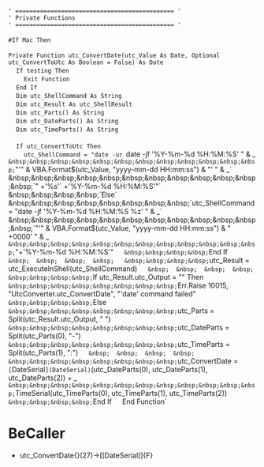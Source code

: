 &nbsp;  &nbsp;  &nbsp;  &nbsp;  
`' ============================================= '`  
`' Private Functions`  
`' ============================================= '`  
&nbsp;  &nbsp;  &nbsp;  &nbsp;  
`#If Mac Then`  
&nbsp;  &nbsp;  &nbsp;  &nbsp;  
`Private Function utc_ConvertDate(utc_Value As Date, Optional utc_ConvertToUtc As Boolean = False) As Date`  
&nbsp;&nbsp;&nbsp;&nbsp;`If testing Then`  
&nbsp;&nbsp;&nbsp;&nbsp;&nbsp;&nbsp;&nbsp;&nbsp;`Exit Function`  
&nbsp;&nbsp;&nbsp;&nbsp;`End If`  
&nbsp;&nbsp;&nbsp;&nbsp;`Dim utc_ShellCommand As String`  
&nbsp;&nbsp;&nbsp;&nbsp;`Dim utc_Result As utc_ShellResult`  
&nbsp;&nbsp;&nbsp;&nbsp;`Dim utc_Parts() As String`  
&nbsp;&nbsp;&nbsp;&nbsp;`Dim utc_DateParts() As String`  
&nbsp;&nbsp;&nbsp;&nbsp;`Dim utc_TimeParts() As String`  
&nbsp;  &nbsp;  &nbsp;  &nbsp;  
&nbsp;&nbsp;&nbsp;&nbsp;`If utc_ConvertToUtc Then`  
&nbsp;&nbsp;&nbsp;&nbsp;&nbsp;&nbsp;&nbsp;&nbsp;`utc_ShellCommand = "date -ur `date -jf '%Y-%m-%d %H:%M:%S' " & _`  
&nbsp;&nbsp;&nbsp;&nbsp;&nbsp;&nbsp;&nbsp;&nbsp;&nbsp;&nbsp;&nbsp;&nbsp;`"'" & VBA.Format$(utc_Value, "yyyy-mm-dd HH:mm:ss") & "' " & _`  
&nbsp;&nbsp;&nbsp;&nbsp;&nbsp;&nbsp;&nbsp;&nbsp;&nbsp;&nbsp;&nbsp;&nbsp;`" +'%s'` +'%Y-%m-%d %H:%M:%S'"`  
&nbsp;&nbsp;&nbsp;&nbsp;`Else`  
&nbsp;&nbsp;&nbsp;&nbsp;&nbsp;&nbsp;&nbsp;&nbsp;`utc_ShellCommand = "date -jf '%Y-%m-%d %H:%M:%S %z' " & _`  
&nbsp;&nbsp;&nbsp;&nbsp;&nbsp;&nbsp;&nbsp;&nbsp;&nbsp;&nbsp;&nbsp;&nbsp;`"'" & VBA.Format$(utc_Value, "yyyy-mm-dd HH:mm:ss") & " +0000' " & _`  
&nbsp;&nbsp;&nbsp;&nbsp;&nbsp;&nbsp;&nbsp;&nbsp;&nbsp;&nbsp;&nbsp;&nbsp;`"+'%Y-%m-%d %H:%M:%S'"`  
&nbsp;&nbsp;&nbsp;&nbsp;`End If`  
&nbsp;  &nbsp;  &nbsp;  &nbsp;  
&nbsp;&nbsp;&nbsp;&nbsp;`utc_Result = utc_ExecuteInShell(utc_ShellCommand)`  
&nbsp;  &nbsp;  &nbsp;  &nbsp;  
&nbsp;&nbsp;&nbsp;&nbsp;`If utc_Result.utc_Output = "" Then`  
&nbsp;&nbsp;&nbsp;&nbsp;&nbsp;&nbsp;&nbsp;&nbsp;`Err.Raise 10015, "UtcConverter.utc_ConvertDate", "'date' command failed"`  
&nbsp;&nbsp;&nbsp;&nbsp;`Else`  
&nbsp;&nbsp;&nbsp;&nbsp;&nbsp;&nbsp;&nbsp;&nbsp;`utc_Parts = Split(utc_Result.utc_Output, " ")`  
&nbsp;&nbsp;&nbsp;&nbsp;&nbsp;&nbsp;&nbsp;&nbsp;`utc_DateParts = Split(utc_Parts(0), "-")`  
&nbsp;&nbsp;&nbsp;&nbsp;&nbsp;&nbsp;&nbsp;&nbsp;`utc_TimeParts = Split(utc_Parts(1), ":")`  
&nbsp;  &nbsp;  &nbsp;  &nbsp;  
&nbsp;&nbsp;&nbsp;&nbsp;&nbsp;&nbsp;&nbsp;&nbsp;`utc_ConvertDate = `[`DateSerial`](DateSerial)`(utc_DateParts(0), utc_DateParts(1), utc_DateParts(2)) + _`  
&nbsp;&nbsp;&nbsp;&nbsp;&nbsp;&nbsp;&nbsp;&nbsp;&nbsp;&nbsp;&nbsp;&nbsp;`TimeSerial(utc_TimeParts(0), utc_TimeParts(1), utc_TimeParts(2))`  
&nbsp;&nbsp;&nbsp;&nbsp;`End If`  
`End Function`  


# BeCaller
- utc_ConvertDate{}(27)->[[DateSerial]]{F}

